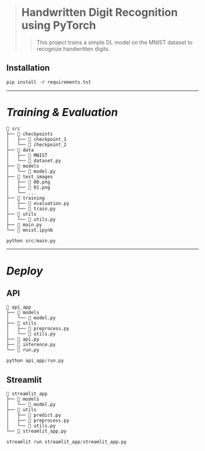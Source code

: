 ># Handwritten Digit Recognition using PyTorch
>>This project trains a simple DL model on the MNIST dataset to recognize handwritten digits.

## Installation
```python
pip install -r requirements.txt
```
----
# ***Training & Evaluation***
```
📂 src
├── 📂 checkpoints
│   ├── 📂 checkpoint_1
│   └── 📂 checkpoint_2
├── 📂 data
│   ├── 📂 MNIST
│   └── 📄 dataset.py
├── 📂 models
│   └── 📄 model.py
├── 📂 test_images
│   ├── 📄 00.png
│   ├── 📄 01.png
│   └── ...
├── 📂 training
│   ├── 📄 evaluation.py
│   └── 📄 train.py
├── 📂 utils
│   └── 📄 utils.py
├── 📄 main.py
└── 📄 mnist.ipynb
```
```python
python src/main.py
```
----
# ***Deploy***
## API
```
📂 api_app
├── 📂 models
│   └── 📄 model.py
├── 📂 utils
│   ├── 📄 preprocess.py
│   └── 📄 utils.py
├── 📄 api.py
├── 📄 inference.py
└── 📄 run.py
```
```python
python api_app/run.py
```
## Streamlit
```
📂 streamlit_app
├── 📂 models
│   └── 📄 model.py
├── 📂 utils
│   ├── 📄 predict.py
│   ├── 📄 preprocess.py
│   └── 📄 utils.py
└── 📄 streamlit_app.py
```
```python
streamlit run streamlit_app/streamlit_app.py
```
